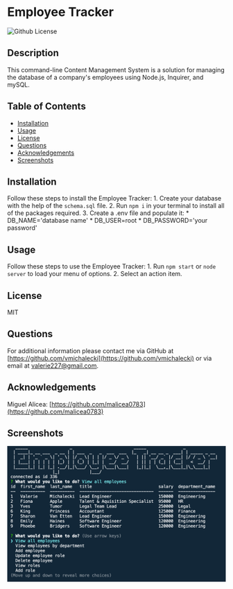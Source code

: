 # Employee Tracker

![Github License](https://img.shields.io/badge/License-MIT-yellow.svg)

## Description
This command-line Content Management System is a solution for managing the database of a company's employees using Node.js, Inquirer, and mySQL.

## Table of Contents
* [Installation](#Installation)
* [Usage](#Usage)
* [License](#License)
* [Questions](#Questions)
* [Acknowledgements](#Acknowledgements)
* [Screenshots](#Screenshots)

## Installation
Follow these steps to install the Employee Tracker:
    1. Create your database with the help of the `schema.sql` file.
    2. Run `npm i` in your terminal to install all of the packages required.
    3. Create a .env file and populate it:
        * DB_NAME='database name'
        * DB_USER=root
        * DB_PASSWORD='your password'

## Usage
Follow these steps to use the Employee Tracker:
    1. Run `npm start` or `node server` to load your menu of options.
    2. Select an action item.

## License
MIT

## Questions
For additional information please contact me via GitHub at [https://github.com/vmichalecki](https://github.com/vmichalecki) or via email at [valerie227@gmail.com](mailto:valerie227@gmail.com?subject=[GitHub]%Employee%Tracker).

## Acknowledgements
Miguel Alicea: [https://github.com/malicea0783](https://github.com/malicea0783)

## Screenshots

![note-taker-screenshot-1](./images/employee-tracker.png)